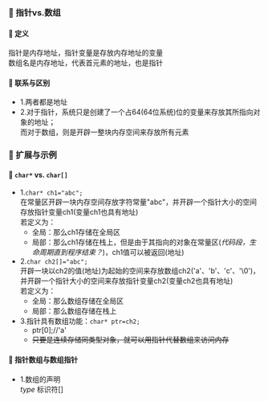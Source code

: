 ### 🐋 指针vs.数组
#### 🍎 定义
指针是内存地址，指针变量是存放内存地址的变量  
数组名是内存地址，代表首元素的地址，也是指针
#### 🍎 联系与区别
* 1.两者都是地址
* 2.对于指针，系统只是创建了一个占64(64位系统)位的变量来存放其所指向对象的地址；  
而对于数组，则是开辟一整块内存空间来存放所有元素  
### 🐋 扩展与示例
#### 🍎 `char*` vs. `char[]`
* 1.`char* ch1="abc";`  
在常量区开辟一块内存空间存放字符常量"abc"，并开辟一个指针大小的空间存放指针变量ch1(变量ch1也具有地址)  
若定义为：  
  * 全局：那么ch1存储在全局区  
  * 局部：那么ch1存储在栈上，但是由于其指向的对象在常量区(*代码段，生命周期直到程序结束？*)，ch1值可以被返回(地址)    
* 2.`char ch2[]="abc";`  
开辟一块以ch2的值(地址)为起始的空间来存放数组ch2('a'、'b'、'c'、'\0')，并开辟一个指针大小的空间来存放指针变量ch2(变量ch2也具有地址)  
若定义为：  
  * 全局：那么数组存储在全局区  
  * 局部：那么数组存储在栈上  
* 3.指针具有数组功能：`char* ptr=ch2;`
  * ptr[0];//'a'  
  * ~~只要是连续存储同类型对象，就可以用指针代替数组来访问内存~~
#### 🍎 指针数组与数组指针
* 1.数组的声明  
*type* 标识符[]
